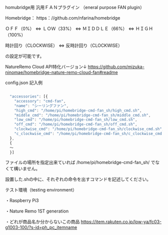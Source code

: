 
homubridge用 汎用ＦＡＮプラグイン （eneral purpose FAN plugin）

Homebridge：  https：//github.com/nfarina/homebridge

ＯＦＦ（0%） ⇔ ＬＯＷ（33%） ⇔ ＭＩＤＤＬＥ（66%） ⇔ ＨＩＧＨ（100%）

時計回り（CLOCKWISE） ⇔ 反時計回り（CLOCKWISE）

の設定が可能です。

NatureRemo Cloud API特化バージョン↓
https://github.com/mizuka-ninomae/homebridge-nature-remo-cloud-fan#readme


config.json 記入例
```js

  "accessories": [{
    "accessory": "cmd-fan",
    "name": "シーリングファン",
    "high_cmd": "/home/pi/homebridge-cmd-fan_sh/high_cmd.sh",
    "middle_cmd": "/home/pi/homebridge-cmd-fan_sh/middle_cmd.sh",
    "low_cmd": "/home/pi/homebridge-cmd-fan_sh/low_cmd.sh",
    "off_cmd": "/home/pi/homebridge-cmd-fan_sh/off_cmd.sh",
    "clockwise_cmd": "/home/pi/homebridge-cmd-fan_sh/clockwise_cmd.sh",
    "c_clockwise_cmd": "/home/pi/homebridge-cmd-fan_sh/c_clockwise_cmd.sh"
  },
  {
  ～
  }]
```

ファイルの場所を指定出来ていれば /home/pi/homebridge-cmd-fan_sh/ でなくて構いません。

設置した.shの中に、それぞれの命令を出すコマンドを記述してください。

テスト環境（testing environment）

・Raspberry Pi3

・Nature Remo 1ST generation

・どれが商品名か分からないこの商品 https://item.rakuten.co.jp/low-ya/fc03-g1003-100/?s-id=ph_pc_itemname
